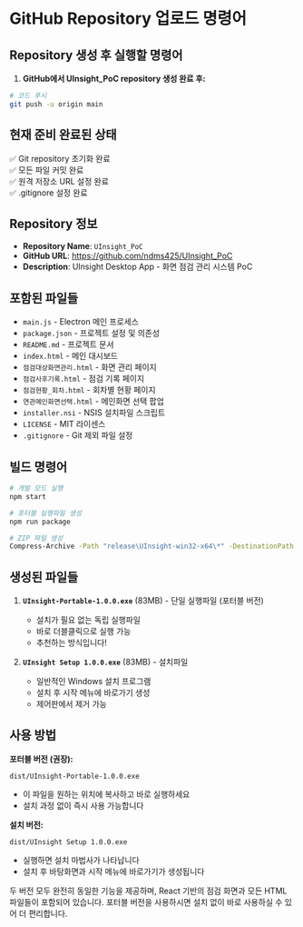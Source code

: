 # GitHub Repository 업로드 명령어

## Repository 생성 후 실행할 명령어

1. **GitHub에서 UInsight_PoC repository 생성 완료 후:**

```bash
# 코드 푸시
git push -u origin main
```

## 현재 준비 완료된 상태

✅ Git repository 초기화 완료  
✅ 모든 파일 커밋 완료  
✅ 원격 저장소 URL 설정 완료  
✅ .gitignore 설정 완료  

## Repository 정보

- **Repository Name**: `UInsight_PoC`
- **GitHub URL**: https://github.com/ndms425/UInsight_PoC
- **Description**: UInsight Desktop App - 화면 점검 관리 시스템 PoC

## 포함된 파일들

- `main.js` - Electron 메인 프로세스
- `package.json` - 프로젝트 설정 및 의존성
- `README.md` - 프로젝트 문서
- `index.html` - 메인 대시보드
- `점검대상화면관리.html` - 화면 관리 페이지
- `점검사후기록.html` - 점검 기록 페이지
- `점검현황_회차.html` - 회차별 현황 페이지
- `연관메인화면선택.html` - 메인화면 선택 팝업
- `installer.nsi` - NSIS 설치파일 스크립트
- `LICENSE` - MIT 라이센스
- `.gitignore` - Git 제외 파일 설정

## 빌드 명령어

```bash
# 개발 모드 실행
npm start

# 포터블 실행파일 생성
npm run package

# ZIP 파일 생성
Compress-Archive -Path "release\UInsight-win32-x64\*" -DestinationPath "UInsight-Portable-1.0.0.zip" -Force
```

## 생성된 파일들

1. **`UInsight-Portable-1.0.0.exe`** (83MB) - 단일 실행파일 (포터블 버전)
   - 설치가 필요 없는 독립 실행파일
   - 바로 더블클릭으로 실행 가능
   - 추천하는 방식입니다!

2. **`UInsight Setup 1.0.0.exe`** (83MB) - 설치파일
   - 일반적인 Windows 설치 프로그램
   - 설치 후 시작 메뉴에 바로가기 생성
   - 제어판에서 제거 가능

## 사용 방법

**포터블 버전 (권장):**
```
dist/UInsight-Portable-1.0.0.exe
```
- 이 파일을 원하는 위치에 복사하고 바로 실행하세요
- 설치 과정 없이 즉시 사용 가능합니다

**설치 버전:**
```
dist/UInsight Setup 1.0.0.exe
```
- 실행하면 설치 마법사가 나타납니다
- 설치 후 바탕화면과 시작 메뉴에 바로가기가 생성됩니다

두 버전 모두 완전히 동일한 기능을 제공하며, React 기반의 점검 화면과 모든 HTML 파일들이 포함되어 있습니다. 포터블 버전을 사용하시면 설치 없이 바로 사용하실 수 있어 더 편리합니다. 